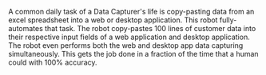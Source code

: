 A common daily task of a Data Capturer's life is copy-pasting data from an excel spreadsheet into a web or desktop application. This robot fully-automates that task.
The robot copy-pastes 100 lines of customer data into their respective input fields of a web application and desktop application.
The robot even performs both the web and desktop app data capturing simultaneously. This gets the job done in a fraction of the time that a human could with 100% accuracy.

